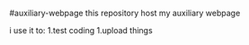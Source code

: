 #auxiliary-webpage
this repository host my auxiliary webpage

i use it to:
1.test coding
1.upload things
